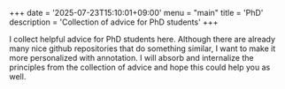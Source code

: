 +++
date = '2025-07-23T15:10:01+09:00'
menu = "main"
title = 'PhD'
description = 'Collection of advice for PhD students'
+++

I collect helpful advice for PhD students here. Although there are already many nice github repositories that do something similar, I want to make it more personalized with annotation. I will absorb and internalize the principles from the collection of advice and hope this could help you as well.